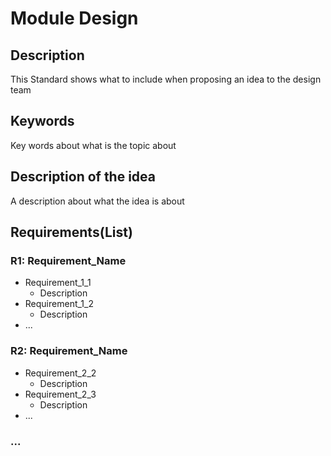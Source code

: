 # Module Design 

## Description

This Standard shows what to include when proposing an idea to the design team

## Keywords

Key words about what is the topic about

## Description of the idea

A description about what the idea is about

## Requirements(List)
### R1: Requirement_Name
- Requirement_1_1
    - Description
- Requirement_1_2
    - Description
- ...
### R2: Requirement_Name
- Requirement_2_2
    - Description
- Requirement_2_3
    - Description
- ...
### ...

